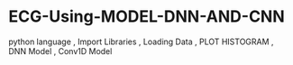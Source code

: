 # ECG-Using-MODEL-DNN-AND-CNN
python language , Import Libraries , Loading Data , PLOT HISTOGRAM  , DNN Model , Conv1D Model
